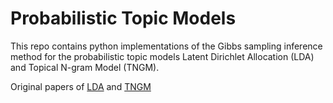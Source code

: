 # Probabilistic Topic Models
This repo contains python implementations of the Gibbs sampling inference method for the probabilistic topic models Latent Dirichlet Allocation (LDA) and Topical N-gram Model (TNGM).

Original papers of [LDA](http://www.cs.columbia.edu/~blei/papers/BleiNgJordan2003.pdf) and [TNGM](https://pdfs.semanticscholar.org/01de/ebfc9e8ab895385a12cbe15545acb2186601.pdf)

